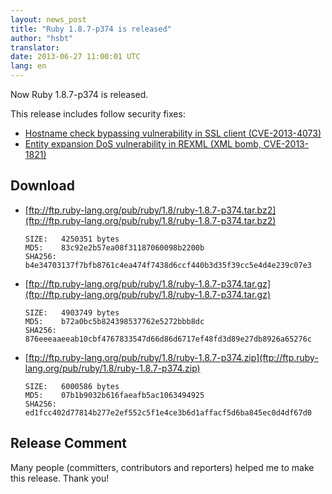 ```yaml
---
layout: news_post
title: "Ruby 1.8.7-p374 is released"
author: "hsbt"
translator:
date: 2013-06-27 11:00:01 UTC
lang: en
---
```


Now Ruby 1.8.7-p374 is released.

This release includes follow security fixes:

 * [Hostname check bypassing vulnerability in SSL client (CVE-2013-4073)](/en/news/2013/06/27/hostname-check-bypassing-vulnerability-in-openssl-client-cve-2013-4073/)
 * [Entity expansion DoS vulnerability in REXML (XML bomb, CVE-2013-1821)](/en/news/2013/02/22/rexml-dos-2013-02-22/)

## Download

* [ftp://ftp.ruby-lang.org/pub/ruby/1.8/ruby-1.8.7-p374.tar.bz2](ftp://ftp.ruby-lang.org/pub/ruby/1.8/ruby-1.8.7-p374.tar.bz2)

      SIZE:   4250351 bytes
      MD5:    83c92e2b57ea08f31187060098b2200b
      SHA256: b4e34703137f7bfb8761c4ea474f7438d6ccf440b3d35f39cc5e4d4e239c07e3

* [ftp://ftp.ruby-lang.org/pub/ruby/1.8/ruby-1.8.7-p374.tar.gz](ftp://ftp.ruby-lang.org/pub/ruby/1.8/ruby-1.8.7-p374.tar.gz)

      SIZE:   4903749 bytes
      MD5:    b72a0bc5b824398537762e5272bbb8dc
      SHA256: 876eeeaaeeab10cbf4767833547d66d86d6717ef48fd3d89e27db8926a65276c

* [ftp://ftp.ruby-lang.org/pub/ruby/1.8/ruby-1.8.7-p374.zip](ftp://ftp.ruby-lang.org/pub/ruby/1.8/ruby-1.8.7-p374.zip)

      SIZE:   6000586 bytes
      MD5:    07b1b9032b616faeafb5ac1063494925
      SHA256: ed1fcc402d77814b277e2ef552c5f1e4ce3b6d1affacf5d6ba845ec0d4df67d0

## Release Comment

Many people (committers, contributors and reporters) helped me to make this release.
Thank you!
